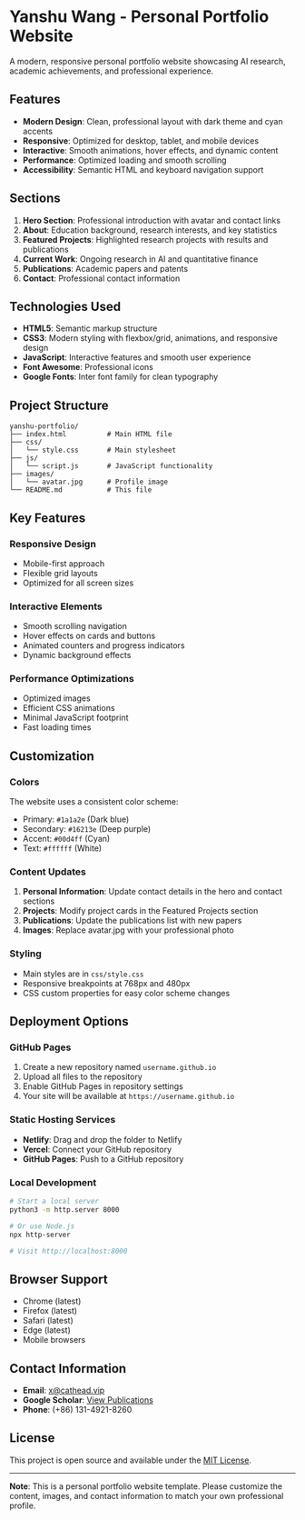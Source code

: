 # Yanshu Wang - Personal Portfolio Website

A modern, responsive personal portfolio website showcasing AI research, academic achievements, and professional experience.

## Features

- **Modern Design**: Clean, professional layout with dark theme and cyan accents
- **Responsive**: Optimized for desktop, tablet, and mobile devices
- **Interactive**: Smooth animations, hover effects, and dynamic content
- **Performance**: Optimized loading and smooth scrolling
- **Accessibility**: Semantic HTML and keyboard navigation support

## Sections

1. **Hero Section**: Professional introduction with avatar and contact links
2. **About**: Education background, research interests, and key statistics
3. **Featured Projects**: Highlighted research projects with results and publications
4. **Current Work**: Ongoing research in AI and quantitative finance
5. **Publications**: Academic papers and patents
6. **Contact**: Professional contact information

## Technologies Used

- **HTML5**: Semantic markup structure
- **CSS3**: Modern styling with flexbox/grid, animations, and responsive design
- **JavaScript**: Interactive features and smooth user experience
- **Font Awesome**: Professional icons
- **Google Fonts**: Inter font family for clean typography

## Project Structure

```
yanshu-portfolio/
├── index.html          # Main HTML file
├── css/
│   └── style.css       # Main stylesheet
├── js/
│   └── script.js       # JavaScript functionality
├── images/
│   └── avatar.jpg      # Profile image
└── README.md           # This file
```

## Key Features

### Responsive Design
- Mobile-first approach
- Flexible grid layouts
- Optimized for all screen sizes

### Interactive Elements
- Smooth scrolling navigation
- Hover effects on cards and buttons
- Animated counters and progress indicators
- Dynamic background effects

### Performance Optimizations
- Optimized images
- Efficient CSS animations
- Minimal JavaScript footprint
- Fast loading times

## Customization

### Colors
The website uses a consistent color scheme:
- Primary: `#1a1a2e` (Dark blue)
- Secondary: `#16213e` (Deep purple)
- Accent: `#00d4ff` (Cyan)
- Text: `#ffffff` (White)

### Content Updates
1. **Personal Information**: Update contact details in the hero and contact sections
2. **Projects**: Modify project cards in the Featured Projects section
3. **Publications**: Update the publications list with new papers
4. **Images**: Replace avatar.jpg with your professional photo

### Styling
- Main styles are in `css/style.css`
- Responsive breakpoints at 768px and 480px
- CSS custom properties for easy color scheme changes

## Deployment Options

### GitHub Pages
1. Create a new repository named `username.github.io`
2. Upload all files to the repository
3. Enable GitHub Pages in repository settings
4. Your site will be available at `https://username.github.io`

### Static Hosting Services
- **Netlify**: Drag and drop the folder to Netlify
- **Vercel**: Connect your GitHub repository
- **GitHub Pages**: Push to a GitHub repository

### Local Development
```bash
# Start a local server
python3 -m http.server 8000

# Or use Node.js
npx http-server

# Visit http://localhost:8000
```

## Browser Support

- Chrome (latest)
- Firefox (latest)
- Safari (latest)
- Edge (latest)
- Mobile browsers

## Contact Information

- **Email**: x@cathead.vip
- **Google Scholar**: [View Publications](https://scholar.google.com.hk/citations?hl=en&pli=1&user=PYehu7MAAAAJ)
- **Phone**: (+86) 131-4921-8260

## License

This project is open source and available under the [MIT License](LICENSE).

---

**Note**: This is a personal portfolio website template. Please customize the content, images, and contact information to match your own professional profile.

